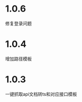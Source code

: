<!--
 * @Author: chenguowei
 * @Date: 2024-07-03 20:48:29
 * @Description: 
-->
<!--
 * @Author: chenguowei
 * @Date: 2024-07-03 20:48:29
 * @Description: 
-->
# 1.0.6

修复登录问题

# 1.0.4

增加路径模板

# 1.0.3

一键抓取api文档转ts和对应接口模板